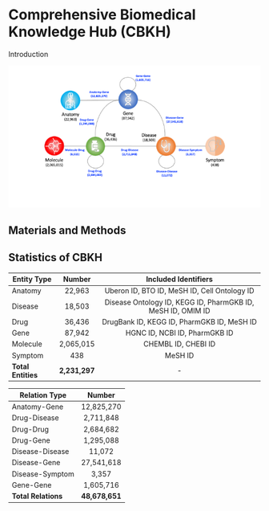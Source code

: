 # Comprehensive Biomedical Knowledge Hub (CBKH)
Introduction

![Schema](KG_Schema.png)

## Materials and Methods

## Statistics of CBKH
| Entity Type    | Number    | Included Identifiers |
| ---------------|:---------:|:--------------------:|
| Anatomy        | 22,963    | Uberon ID, BTO ID, MeSH ID, Cell Ontology ID |
| Disease        | 18,503    | Disease Ontology ID, KEGG ID, PharmGKB ID, MeSH ID, OMIM ID |
| Drug           | 36,436    | DrugBank ID, KEGG ID, PharmGKB ID, MeSH ID |
| Gene           | 87,942    | HGNC ID, NCBI ID, PharmGKB ID |
| Molecule       | 2,065,015 | CHEMBL ID, CHEBI ID |
| Symptom        | 438       | MeSH ID |
| **Total Entities** | **2,231,297** | - |

| Relation Type   |	Number     |
| ----------------|:----------:|
| Anatomy-Gene	  | 12,825,270 |
| Drug-Disease	  | 2,711,848  |
| Drug-Drug	      | 2,684,682  |
| Drug-Gene	      | 1,295,088  |
| Disease-Disease	| 11,072     |
| Disease-Gene	  | 27,541,618 |
| Disease-Symptom	| 3,357      |
| Gene-Gene	      | 1,605,716  |
| **Total Relations** | **48,678,651** |
